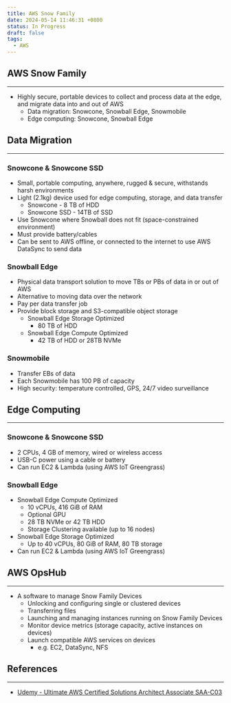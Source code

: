 ```yaml
---
title: AWS Snow Family
date: 2024-05-14 11:46:31 +0800
status: In Progress
draft: false
tags:
  - AWS
---
```

## AWS Snow Family
---
- Highly secure, portable devices to collect and process data at the edge, and migrate data into and out of AWS
	- Data migration: Snowcone, Snowball Edge, Snowmobile
	- Edge computing: Snowcone, Snowball Edge

## Data Migration
---
### Snowcone & Snowcone SSD
- Small, portable computing, anywhere, rugged & secure, withstands harsh environments
- Light (2.1kg) device used for edge computing, storage, and data transfer
	- Snowcone - 8 TB of HDD
	- Snowcone SSD - 14TB of SSD
- Use Snowcone where Snowball does not fit (space-constrained environment)
- Must provide battery/cables
- Can be sent to AWS offline, or connected to the internet to use AWS DataSync to send data

### Snowball Edge
- Physical data transport solution to move TBs or PBs of data in or out of AWS
- Alternative to moving data over the network
- Pay per data transfer job
- Provide block storage and S3-compatible object storage
	- Snowball Edge Storage Optimized
		- 80 TB of HDD
	- Snowball Edge Compute Optimized
		- 42 TB of HDD or 28TB NVMe

### Snowmobile
- Transfer EBs of data
- Each Snowmobile has 100 PB of capacity
- High security: temperature controlled, GPS, 24/7 video surveillance

## Edge Computing
---
### Snowcone & Snowcone SSD
- 2 CPUs, 4 GB of memory, wired or wireless access
- USB-C power using a cable or battery
- Can run EC2 & Lambda (using AWS IoT Greengrass)

### Snowball Edge
- Snowball Edge Compute Optimized
	- 10 vCPUs, 416 GiB of RAM
	- Optional GPU
	- 28 TB NVMe or 42 TB HDD
	- Storage Clustering available (up to 16 nodes)
- Snowball Edge Storage Optimized
	- Up to 40 vCPUs, 80 GiB of RAM, 80 TB storage
- Can run EC2 & Lambda (using AWS IoT Greengrass)

## AWS OpsHub
---
- A software to manage Snow Family Devices
	- Unlocking and configuring single or clustered devices
	- Transferring files
	- Launching and managing instances running on Snow Family Devices
	- Monitor device metrics (storage capacity, active instances on devices)
	- Launch compatible AWS services on devices
		- e.g. EC2, DataSync, NFS

## References
---
- [Udemy - Ultimate AWS Certified Solutions Architect Associate SAA-C03](https://www.udemy.com/course/aws-certified-solutions-architect-associate-saa-c03)
